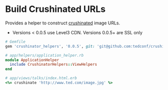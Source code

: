 # Build Crushinated URLs

Provides a helper to construct [crushinated](https://github.com/tedconf/crushinator) image URLs.

* Versions < 0.0.5 use Level3 CDN. Versions 0.0.5+ are SSL only

```ruby
# Gemfile
gem 'crushinator_helpers', '0.0.5', git: 'git@github.com:tedconf/crushinator_helpers.git'

# app/helpers/application_helper.rb
module ApplicationHelper
  include CrushinatorHelpers::ViewHelpers
end

# app/views/talks/index.html.erb
<%= crushinate 'http://www.ted.com/image.jpg' %>
```

